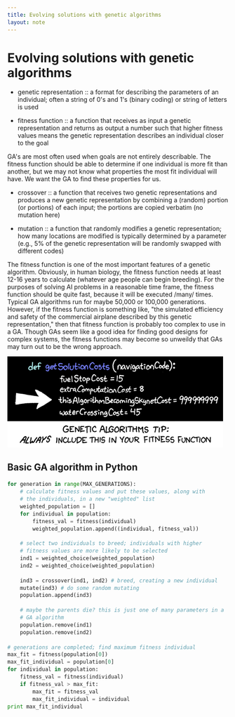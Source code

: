 ```yaml
---
title: Evolving solutions with genetic algorithms
layout: note
---
```


# Evolving solutions with genetic algorithms

  - genetic representation :: a format for describing the parameters
       of an individual; often a string of 0's and 1's (binary coding)
       or string of letters is used

  - fitness function :: a function that receives as input a genetic
       representation and returns as output a number such that higher
       fitness values means the genetic representation describes an
       individual closer to the goal

GA's are most often used when goals are not entirely describable. The
fitness function should be able to determine if one individual is more
fit than another, but we may not know what properties the most fit
individual will have. We want the GA to find these properties for us.

  - crossover :: a function that receives two genetic representations
                 and produces a new genetic representation by
                 combining a (random) portion (or portions) of each
                 input; the portions are copied verbatim (no mutation
                 here)

  - mutation :: a function that randomly modifies a genetic
                representation; how many locations are modified is
                typically determined by a parameter (e.g., 5% of the
                genetic representation will be randomly swapped with
                different codes)

The fitness function is one of the most important features of a
genetic algorithm. Obviously, in human biology, the fitness function
needs at least 12-16 years to calculate (whatever age people can begin
breeding). For the purposes of solving AI problems in a reasonable
time frame, the fitness function should be quite fast, because it will
be executed /many/ times. Typical GA algorithms run for maybe 50,000
or 100,000 generations. However, if the fitness function is something
like, "the simulated efficiency and safety of the commercial airplane
described by this genetic representation," then that fitness function
is probably too complex to use in a GA. Though GAs seem like a good
idea for finding good designs for complex systems, the fitness
functions may become so unweildy that GAs may turn out to be the wrong
approach.

![xkcd 534: "Just make sure you don't have it maximize instead of minimize.](/images/xkcd-genetic_algorithms.png "xkcd 534: 'Just make sure you don't have it maximize instead of minimize.'")

## Basic GA algorithm in Python

~~~ python
for generation in range(MAX_GENERATIONS):
    # calculate fitness values and put these values, along with
    # the individuals, in a new "weighted" list
    weighted_population = []
    for individual in population:
        fitness_val = fitness(individual)
        weighted_population.append((individual, fitness_val))

    # select two individuals to breed; individuals with higher
    # fitness values are more likely to be selected
    ind1 = weighted_choice(weighted_population)
    ind2 = weighted_choice(weighted_population)

    ind3 = crossover(ind1, ind2) # breed, creating a new individual
    mutate(ind3) # do some random mutating
    population.append(ind3)

    # maybe the parents die? this is just one of many parameters in a
    # GA algorithm
    population.remove(ind1)
    population.remove(ind2)

# generations are completed; find maximum fitness individual
max_fit = fitness(population[0])
max_fit_individual = population[0]
for individual in population:
    fitness_val = fitness(individual)
    if fitness_val > max_fit:
        max_fit = fitness_val
        max_fit_individual = individual
print max_fit_individual
~~~


